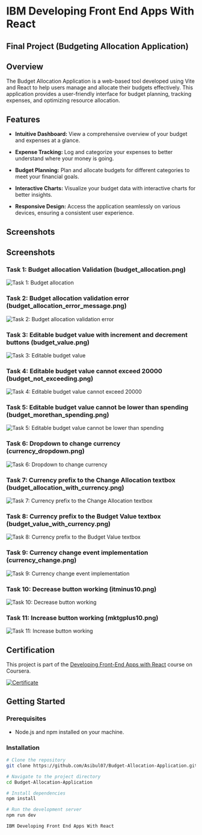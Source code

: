 # IBM Developing Front End Apps With React 

## Final Project (Budgeting Allocation Application)

## Overview

The Budget Allocation Application is a web-based tool developed using Vite and React to help users manage and allocate their budgets effectively. This application provides a user-friendly interface for budget planning, tracking expenses, and optimizing resource allocation.

## Features

- **Intuitive Dashboard:** View a comprehensive overview of your budget and expenses at a glance.

- **Expense Tracking:** Log and categorize your expenses to better understand where your money is going.

- **Budget Planning:** Plan and allocate budgets for different categories to meet your financial goals.

- **Interactive Charts:** Visualize your budget data with interactive charts for better insights.

- **Responsive Design:** Access the application seamlessly on various devices, ensuring a consistent user experience.

## Screenshots

## Screenshots

### Task 1: Budget allocation Validation (budget_allocation.png)
![Task 1: Budget allocation](https://github.com/Asibul07/Budgeting-Allocation-Application/blob/main/screenshots/1.png)

### Task 2: Budget allocation validation error (budget_allocation_error_message.png)
![Task 2: Budget allocation validation error](https://github.com/Asibul07/Budgeting-Allocation-Application/blob/main/screenshots/2.png)

### Task 3: Editable budget value with increment and decrement buttons (budget_value.png)
![Task 3: Editable budget value](https://github.com/Asibul07/Budgeting-Allocation-Application/blob/main/screenshots/3.png)

### Task 4: Editable budget value cannot exceed 20000 (budget_not_exceeding.png)
![Task 4: Editable budget value cannot exceed 20000](https://github.com/Asibul07/Budgeting-Allocation-Application/blob/main/screenshots/4.png)

### Task 5: Editable budget value cannot be lower than spending (budget_morethan_spending.png)
![Task 5: Editable budget value cannot be lower than spending](https://github.com/Asibul07/Budgeting-Allocation-Application/blob/main/screenshots/5.png)

### Task 6: Dropdown to change currency (currency_dropdown.png)
![Task 6: Dropdown to change currency](https://github.com/Asibul07/Budgeting-Allocation-Application/blob/main/screenshots/6.png)

### Task 7: Currency prefix to the Change Allocation textbox (budget_allocation_with_currency.png)
![Task 7: Currency prefix to the Change Allocation textbox](https://github.com/Asibul07/Budgeting-Allocation-Application/blob/main/screenshots/7.png)

### Task 8: Currency prefix to the Budget Value textbox (budget_value_with_currency.png)
![Task 8: Currency prefix to the Budget Value textbox](https://github.com/Asibul07/Budgeting-Allocation-Application/blob/main/screenshots/8.png)

### Task 9: Currency change event implementation (currency_change.png)
![Task 9: Currency change event implementation](https://github.com/Asibul07/Budgeting-Allocation-Application/blob/main/screenshots/9.png)

### Task 10: Decrease button working (itminus10.png)
![Task 10: Decrease button working](https://github.com/Asibul07/Budgeting-Allocation-Application/blob/main/screenshots/10.png)

### Task 11: Increase button working (mktgplus10.png)
![Task 11: Increase button working](https://github.com/Asibul07/Budgeting-Allocation-Application/blob/main/screenshots/11.png)

## Certification

This project is part of the [Developing Front-End Apps with React](https://coursera.org/share/993aebc4a6f700ec6599b50c30959a07) course on Coursera.

[![Certificate](https://coursera.org/share/993aebc4a6f700ec6599b50c30959a07)](https://coursera.org/share/993aebc4a6f700ec6599b50c30959a07)


## Getting Started

### Prerequisites

- Node.js and npm installed on your machine.

### Installation

```bash
# Clone the repository
git clone https://github.com/Asibul07/Budget-Allocation-Application.git

# Navigate to the project directory
cd Budget-Allocation-Application

# Install dependencies
npm install

# Run the development server
npm run dev

IBM Developing Front End Apps With React
